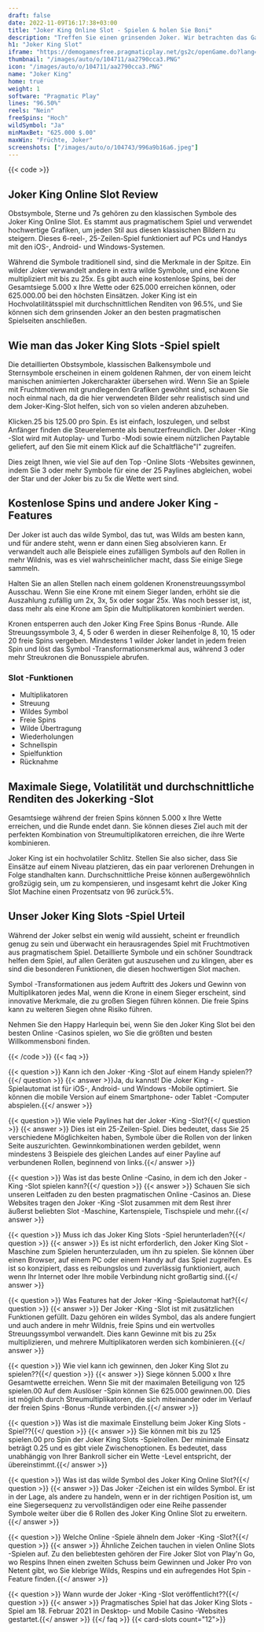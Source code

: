 ```yaml
---
draft: false
date: 2022-11-09T16:17:38+03:00
title: "Joker King Online Slot - Spielen & holen Sie Boni"
description: "Treffen Sie einen grinsenden Joker. Wir betrachten das Gameplay, die Volatilität und das Spielen mit den größten Casino -Angeboten."
h1: "Joker King Slot"
iframe: "https://demogamesfree.pragmaticplay.net/gs2c/openGame.do?lang=en&cur=USD&gameSymbol=vs25jokerking&websiteUrl=https%3A%2F%2Fdemogamesfree.pragmaticplay.net&jurisdiction=99&lobbyURL=https%3A%2F%2Fwww.pragmaticplay.com"
thumbnail: "/images/auto/o/104711/aa2790cca3.PNG"
icon: "/images/auto/o/104711/aa2790cca3.PNG"
name: "Joker King"
home: true
weight: 1
software: "Pragmatic Play"
lines: "96.50%"
reels: "Nein"
freeSpins: "Hoch"
wildSymbol: "Ja"
minMaxBet: "625.000 $.00"
maxWin: "Früchte, Joker"
screenshots: ["/images/auto/o/104743/996a9b16a6.jpeg"]
---
```


{{< code >}}<h2>Joker King Online Slot Review</h2><p>Obstsymbole, Sterne und 7s gehören zu den klassischen Symbole des Joker King Online Slot. Es stammt aus pragmatischem Spiel und verwendet hochwertige Grafiken, um jeden Stil aus diesen klassischen Bildern zu steigern. Dieses 6-reel-, 25-Zeilen-Spiel funktioniert auf PCs und Handys mit den iOS-, Android- und Windows-Systemen.</p><p>Während die Symbole traditionell sind, sind die Merkmale in der Spitze. Ein wilder Joker verwandelt andere in extra wilde Symbole, und eine Krone multipliziert mit bis zu 25x. Es gibt auch eine kostenlose Spins, bei der Gesamtsiege 5.000 x Ihre Wette oder 625.000 erreichen können, oder 625.000.00 bei den höchsten Einsätzen. Joker King ist ein Hochvolatilitätsspiel mit durchschnittlichen Renditen von 96.5%, und Sie können sich dem grinsenden Joker an den besten pragmatischen Spielseiten anschließen.</p><h2>Wie man das Joker King Slots -Spiel spielt</h2><p>Die detaillierten Obstsymbole, klassischen Balkensymbole und Sternsymbole erscheinen in einem goldenen Rahmen, der von einem leicht manischen animierten Jokercharakter übersehen wird. Wenn Sie an Spiele mit Fruchtmotiven mit grundlegenden Grafiken gewöhnt sind, schauen Sie noch einmal nach, da die hier verwendeten Bilder sehr realistisch sind und dem Joker-King-Slot helfen, sich von so vielen anderen abzuheben.</p><p>Klicken.25 bis 125.00 pro Spin. Es ist einfach, loszulegen, und selbst Anfänger finden die Steuerelemente als benutzerfreundlich. Der Joker -King -Slot wird mit Autoplay- und Turbo -Modi sowie einem nützlichen Paytable geliefert, auf den Sie mit einem Klick auf die Schaltfläche"I" zugreifen.</p><p>Dies zeigt Ihnen, wie viel Sie auf den Top -Online Slots -Websites gewinnen, indem Sie 3 oder mehr Symbole für eine der 25 Paylines abgleichen, wobei der Star und der Joker bis zu 5x die Wette wert sind.</p><h2>Kostenlose Spins und andere Joker King -Features</h2><p>Der Joker ist auch das wilde Symbol, das tut, was Wilds am besten kann, und für andere steht, wenn er dann einen Sieg absolvieren kann. Er verwandelt auch alle Beispiele eines zufälligen Symbols auf den Rollen in mehr Wildnis, was es viel wahrscheinlicher macht, dass Sie einige Siege sammeln.</p><p>Halten Sie an allen Stellen nach einem goldenen Kronenstreuungssymbol Ausschau. Wenn Sie eine Krone mit einem Sieger landen, erhöht sie die Auszahlung zufällig um 2x, 3x, 5x oder sogar 25x. Was noch besser ist, ist, dass mehr als eine Krone am Spin die Multiplikatoren kombiniert werden.</p><p>Kronen entsperren auch den Joker King Free Spins Bonus -Runde. Alle Streuungssymbole 3, 4, 5 oder 6 werden in dieser Reihenfolge 8, 10, 15 oder 20 freie Spins vergeben. Mindestens 1 wilder Joker landet in jedem freien Spin und löst das Symbol -Transformationsmerkmal aus, während 3 oder mehr Streukronen die Bonusspiele abrufen.</p><h3>
Slot -Funktionen</h3><ul>
<li></span>
Multiplikatoren</li>
<li></span>
Streuung</li>
<li></span>
Wildes Symbol</li>
<li></span>
Freie Spins</li>
<li></span>
Wilde Übertragung</li>
<li></span>
Wiederholungen</li>
<li></span>
Schnellspin</li>
<li></span>
Spielfunktion</li>
<li></span>
Rücknahme</li></ul><h2>Maximale Siege, Volatilität und durchschnittliche Renditen des Jokerking -Slot</h2><p>Gesamtsiege während der freien Spins können 5.000 x Ihre Wette erreichen, und die Runde endet dann. Sie können dieses Ziel auch mit der perfekten Kombination von Streumultiplikatoren erreichen, die ihre Werte kombinieren.</p><p>Joker King ist ein hochvolatiler Schlitz. Stellen Sie also sicher, dass Sie Einsätze auf einem Niveau platzieren, das ein paar verlorenen Drehungen in Folge standhalten kann. Durchschnittliche Preise können außergewöhnlich großzügig sein, um zu kompensieren, und insgesamt kehrt die Joker King Slot Machine einen Prozentsatz von 96 zurück.5%.</p><h2>Unser Joker King Slots -Spiel Urteil</h2><p>Während der Joker selbst ein wenig wild aussieht, scheint er freundlich genug zu sein und überwacht ein herausragendes Spiel mit Fruchtmotiven aus pragmatischem Spiel. Detaillierte Symbole und ein schöner Soundtrack helfen dem Spiel, auf allen Geräten gut auszusehen und zu klingen, aber es sind die besonderen Funktionen, die diesen hochwertigen Slot machen.</p><p>Symbol -Transformationen aus jedem Auftritt des Jokers und Gewinn von Multiplikatoren jedes Mal, wenn die Krone in einem Sieger erscheint, sind innovative Merkmale, die zu großen Siegen führen können. Die freie Spins kann zu weiteren Siegen ohne Risiko führen.</p><p>Nehmen Sie den Happy Harlequin bei, wenn Sie den Joker King Slot bei den besten Online -Casinos spielen, wo Sie die größten und besten Willkommensboni finden.</p>
{{< /code >}}
{{< faq >}}

{{< question >}} Kann ich den Joker -King -Slot auf einem Handy spielen??{{</ question >}}
{{< answer >}}Ja, du kannst! Die Joker King -Spielautomat ist für iOS-, Android- und Windows -Mobile optimiert. Sie können die mobile Version auf einem Smartphone- oder Tablet -Computer abspielen.{{</ answer >}}

{{< question >}} Wie viele Paylines hat der Joker -King -Slot?{{</ question >}}
{{< answer >}} Dies ist ein 25-Zeilen-Spiel. Dies bedeutet, dass Sie 25 verschiedene Möglichkeiten haben, Symbole über die Rollen von der linken Seite auszurichten. Gewinnkombinationen werden gebildet, wenn mindestens 3 Beispiele des gleichen Landes auf einer Payline auf verbundenen Rollen, beginnend von links.{{</ answer >}}

{{< question >}} Was ist das beste Online -Casino, in dem ich den Joker -King -Slot spielen kann?{{</ question >}}
{{< answer >}} Schauen Sie sich unseren Leitfaden zu den besten pragmatischen Online -Casinos an. Diese Websites tragen den Joker -King -Slot zusammen mit dem Rest ihrer äußerst beliebten Slot -Maschine, Kartenspiele, Tischspiele und mehr.{{</ answer >}}

{{< question >}} Muss ich das Joker King Slots -Spiel herunterladen?{{</ question >}}
{{< answer >}} Es ist nicht erforderlich, den Joker King Slot -Maschine zum Spielen herunterzuladen, um ihn zu spielen. Sie können über einen Browser, auf einem PC oder einem Handy auf das Spiel zugreifen. Es ist so konzipiert, dass es reibungslos und zuverlässig funktioniert, auch wenn Ihr Internet oder Ihre mobile Verbindung nicht großartig sind.{{</ answer >}}

{{< question >}} Was Features hat der Joker -King -Spielautomat hat?{{</ question >}}
{{< answer >}} Der Joker -King -Slot ist mit zusätzlichen Funktionen gefüllt. Dazu gehören ein wildes Symbol, das als andere fungiert und auch andere in mehr Wildnis, freie Spins und ein wertvolles Streuungssymbol verwandelt. Dies kann Gewinne mit bis zu 25x multiplizieren, und mehrere Multiplikatoren werden sich kombinieren.{{</ answer >}}

{{< question >}} Wie viel kann ich gewinnen, den Joker King Slot zu spielen??{{</ question >}}
{{< answer >}} Siege können 5.000 x Ihre Gesamtwette erreichen. Wenn Sie mit der maximalen Beteiligung von 125 spielen.00 Auf dem Auslöser -Spin können Sie 625.000 gewinnen.00. Dies ist möglich durch Streumultiplikatoren, die sich miteinander oder im Verlauf der freien Spins -Bonus -Runde verbinden.{{</ answer >}}

{{< question >}} Was ist die maximale Einstellung beim Joker King Slots -Spiel??{{</ question >}}
{{< answer >}} Sie können mit bis zu 125 spielen.00 pro Spin der Joker King Slots -Spielrollen. Der minimale Einsatz beträgt 0.25 und es gibt viele Zwischenoptionen. Es bedeutet, dass unabhängig von Ihrer Bankroll sicher ein Wette -Level entspricht, der übereinstimmt.{{</ answer >}}

{{< question >}} Was ist das wilde Symbol des Joker King Online Slot?{{</ question >}}
{{< answer >}} Das Joker -Zeichen ist ein wildes Symbol. Er ist in der Lage, als andere zu handeln, wenn er in der richtigen Position ist, um eine Siegersequenz zu vervollständigen oder eine Reihe passender Symbole weiter über die 6 Rollen des Joker King Online Slot zu erweitern.{{</ answer >}}

{{< question >}} Welche Online -Spiele ähneln dem Joker -King -Slot?{{</ question >}}
{{< answer >}} Ähnliche Zeichen tauchen in vielen Online Slots -Spielen auf. Zu den beliebtesten gehören der Fire Joker Slot von Play'n Go, wo Respins Ihnen einen zweiten Schuss beim Gewinnen und Joker Pro von Netent gibt, wo Sie klebrige Wilds, Respins und ein aufregendes Hot Spin -Feature finden.{{</ answer >}}

{{< question >}} Wann wurde der Joker -King -Slot veröffentlicht??{{</ question >}}
{{< answer >}} Pragmatisches Spiel hat das Joker King Slots -Spiel am 18. Februar 2021 in Desktop- und Mobile Casino -Websites gestartet.{{</ answer >}}
{{</ faq >}}
{{< card-slots count="12">}}